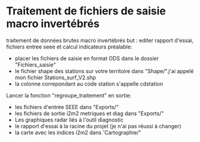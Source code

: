 # Traitement de fichiers de saisie macro invertébrés
traitement de données brutes macro invertébrés
but : editer rapport d'essai, fichiers entree seee  et calcul indicateurs
préalable: 
+ placer les fichiers de saisie en format ODS dans le dossier "Fichiers_saisie"
+ le fichier shape des stations sur votre territoire dans "Shape/".j'ai appelé mon fichier Stations_surf_V2.shp
+ la colonne correpondant au code station s'appelle cdstation
  
Lancer la fonction "regroupe_traitement"
en sortie:
- les fichiers d'entrée SEEE dans "Exports/"
- les fichiers de sortie i2m2 metriques et diag dans "Exports/"
- Les graphiques radar liés à l'outil diagnostic
- le rapport d'essai à la racine du projet (je n'ai pas réussi à changer)
- la carte avec les indices i2m2 dans 'Cartographie/"
